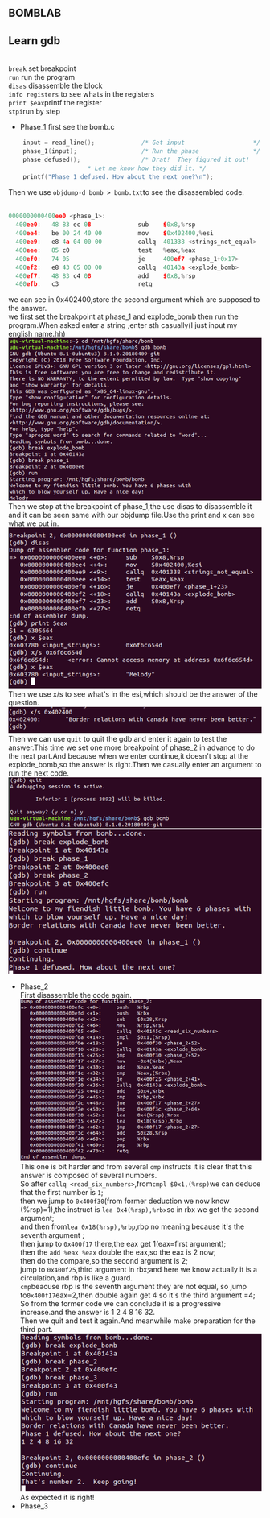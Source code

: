 BOMBLAB
----
Learn gdb
----
<br>`break` set breakpoint
<br>`run` run the program
<br>`disas` disassemble the block
<br>`info registers` to see whats in the registers
<br>`print $eax`printf the register
<br>`stpi`run by step
* Phase_1
first see the bomb.c
```cpp
    input = read_line();             /* Get input                   */
    phase_1(input);                  /* Run the phase               */
    phase_defused();                 /* Drat!  They figured it out!
				      * Let me know how they did it. */
    printf("Phase 1 defused. How about the next one?\n");
```    
Then we use `objdump-d bomb > bomb.txt`to see the disassembled code.
```cpp

0000000000400ee0 <phase_1>:
  400ee0:	48 83 ec 08          	sub    $0x8,%rsp
  400ee4:	be 00 24 40 00       	mov    $0x402400,%esi
  400ee9:	e8 4a 04 00 00       	callq  401338 <strings_not_equal>
  400eee:	85 c0                	test   %eax,%eax
  400ef0:	74 05                	je     400ef7 <phase_1+0x17>
  400ef2:	e8 43 05 00 00       	callq  40143a <explode_bomb>
  400ef7:	48 83 c4 08          	add    $0x8,%rsp
  400efb:	c3                   	retq   
```
we can see in 0x402400,store the second argument which are supposed to the answer.
<br>we first set the breakpoint at phase_1 and explode_bomb then run the program.When asked enter a string ,enter sth casually(I just input my english name.hh)
![bomb](https://github.com/MelodyYiQing/CSAPP_TEST/blob/master/Bomb1.png)
<br>Then we stop at the breakpoint of phase_1,the use disas to disassemble it and it can be seen same with our objdump file.Use the print and x can see what we put in.
![bomb](https://github.com/MelodyYiQing/CSAPP_TEST/blob/master/bomb2.png)
<br>Then we use x/s to see what's in the esi,which should be the answer of the question.
![bomb](https://github.com/MelodyYiQing/CSAPP_TEST/blob/master/bomb3.png)
<br>Then we can use `quit` to quit the gdb and enter it again to test the answer.This time we set one more breakpoint of phase_2 in advance to do the next part.And because when we enter continue,it doesn't stop at the explode_bomb,so the answer is right.Then we casually enter an argument to run the next code.
![bomb](https://github.com/MelodyYiQing/CSAPP_TEST/blob/master/bomb4.png)
![bomb](https://github.com/MelodyYiQing/CSAPP_TEST/blob/master/bomb5.png)
* Phase_2
<br>First disassemble the code again.
![bomb](https://github.com/MelodyYiQing/CSAPP_TEST/blob/master/bomb6.png)
<br>This one is bit harder and from several `cmp` instructs it is clear that this answer is composed of several numbers.
<br>So after `callq <read_six_numbers>`,from`cmpl $0x1,(%rsp)`we can deduce that the first number is `1`;
<br>then we jump to `0x400f30`(from former deduction we now know (%rsp)=1),the instruct is `lea 0x4(%rsp),%rbx`so in rbx we get the second argument;
<br>and then from`lea 0x18(%rsp),%rbp`,rbp no meaning because it's the seventh argument ;
<br>then jump to `0x400f17` there,the eax get 1(eax=first argument);
<br>then the `add %eax %eax` double the eax,so the eax is 2 now;
<br>then do the compare,so the second argument is 2;<br>jump to `0x400f25`,third argument in rbx;and here we know actually it is a circulation,and rbp is like a guard.
<br>`cmp`beacuse rbp is the seventh argument they are not equal, so jump to`0x400f17`eax=2,then double again get 4 so it's the third argument =4;
<br>So from the former code we can conclude it is a progressive increase.and the answer is 1 2 4 8 16 32.
<br>Then we quit and test it again.And meanwhile make preparation for the third part.
![bomb](https://github.com/MelodyYiQing/CSAPP_TEST/blob/master/bomb7.png)
<br>As expected it is right!
* Phase_3

